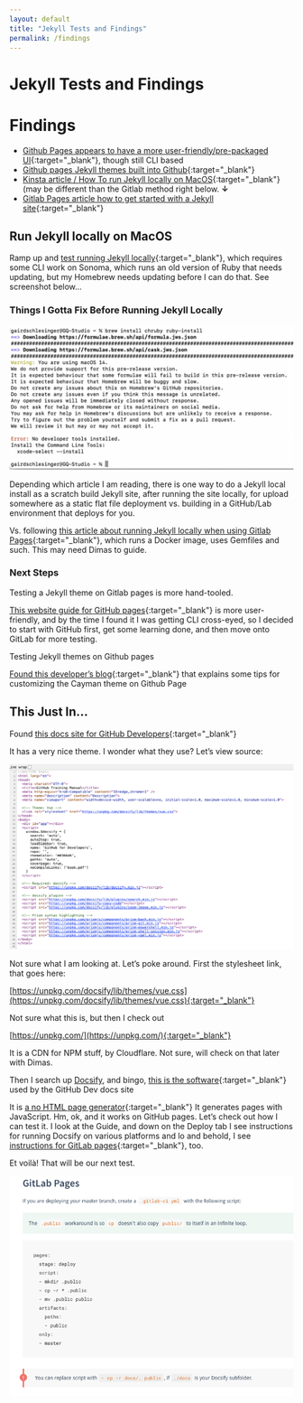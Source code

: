 ```yaml
---
layout: default
title: "Jekyll Tests and Findings"
permalink: /findings
---
```


# Jekyll Tests and Findings

# Findings

- [Github Pages appears to have a more user-friendly/pre-packaged UI](https://pages.github.com/){:target="_blank"}, though still CLI based
- [Github pages Jekyll themes built into Github](https://pages.github.com/themes/){:target="_blank"}
- [Kinsta article / How To run Jekyll locally on MacOS](https://kinsta.com/blog/jekyll-static-site/){:target="_blank"} (may be different than the Gitlab method right below. **↓**
- [Gitlab Pages article how to get started with a Jekyll site](https://docs.gitlab.com/ee/user/project/pages/getting_started/pages_from_scratch.html){:target="_blank"}

## Run Jekyll locally on MacOS

Ramp up and [test running Jekyll locally](https://kinsta.com/blog/jekyll-static-site/){:target="_blank"}, which requires some CLI work on Sonoma, which runs an old version of Ruby that needs updating, but my Homebrew needs updating before I can do that. See screenshot below… <sigh>

### Things I Gotta Fix Before Running Jekyll Locally

![Image](/images/image.png)

Depending which article I am reading, there is one way to do a Jekyll local install as a scratch build Jekyll site, after running the site locally, for upload somewhere as a static flat file deployment vs. building in a GitHub/Lab environment that deploys for you.

Vs. following [this article about running Jekyll locally when using Gitlab Pages](https://docs.gitlab.com/ee/user/project/pages/getting_started/pages_from_scratch.html){:target="_blank"}, which runs a Docker image, uses Gemfiles and such. This may need Dimas to guide.

### Next Steps

Testing a Jekyll theme on Gitlab pages is more hand-tooled.

[This website guide for GitHub pages](https://pages.github.com/){:target="_blank"} is more user-friendly, and by the time I found it I was getting CLI cross-eyed, so I decided to start with GitHub first, get some learning done, and then move onto GitLab for more testing.

Testing Jekyll themes on Github pages

[Found this developer’s blog](https://aregsar.com/blog/2019/how-to-customize-your-github-pages-blog-style-in-five-minutes/){:target="_blank"} that explains some tips for customizing the Cayman theme on Github Page


## This Just In…

Found [this docs site for GitHub Developers](https://githubtraining.github.io/training-manual/#/01_getting_ready_for_class){:target="_blank"}

It has a very nice theme. I wonder what they use? Let’s view source:

![Image](/images/image-1.png)

Not sure what I am looking at. Let’s poke around. First the stylesheet link, that goes here:

[https://unpkg.com/docsify/lib/themes/vue.css](https://unpkg.com/docsify/lib/themes/vue.css){:target="_blank"}

Not sure what this is, but then I check out

[https://unpkg.com/](https://unpkg.com/){:target="_blank"}

It is a CDN for NPM stuff, by Cloudflare. Not sure, will check on that later with Dimas.

Then I search up [Docsify](https://docsify.js.org/#/), and bingo, [this is the software](https://docsify.js.org/#/){:target="_blank"} used by the GitHub Dev docs site

It is [a no HTML page generator](https://docsify.js.org/#/?id=docsify){:target="_blank"}
It generates pages with JavaScript. Hm, ok, and it works on GitHub pages. Let’s check out how I can test it. I look at the Guide, and down on the Deploy tab I see instructions for running Docsify on various platforms and lo and behold, I see [instructions for GitLab pages](https://docsify.js.org/#/deploy){:target="_blank"}, too.

Et voilà! That will be our next test.

![Image](/images/image-2.png)
